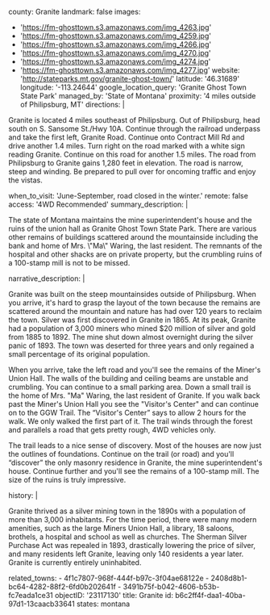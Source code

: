county: Granite
landmark: false
images:
  - 'https://fm-ghosttown.s3.amazonaws.com/img_4263.jpg'
  - 'https://fm-ghosttown.s3.amazonaws.com/img_4259.jpg'
  - 'https://fm-ghosttown.s3.amazonaws.com/img_4266.jpg'
  - 'https://fm-ghosttown.s3.amazonaws.com/img_4270.jpg'
  - 'https://fm-ghosttown.s3.amazonaws.com/img_4274.jpg'
  - 'https://fm-ghosttown.s3.amazonaws.com/img_4277.jpg'
website: 'http://stateparks.mt.gov/granite-ghost-town/'
latitude: '46.31689'
longitude: '-113.24644'
google_location_query: 'Granite Ghost Town State Park'
managed_by: 'State of Montana'
proximity: '4 miles outside of Philipsburg, MT'
directions: |
  <p>Granite is located 4 miles southeast of Philipsburg. Out of Philipsburg, head south on S. Sansome St./Hwy 10A. Continue through the railroad underpass and take the first left, Granite Road. Continue onto Contract Mill Rd and drive another 1.4 miles. Turn right on the road marked with a white sign reading Granite. Continue on this road for another 1.5 miles. The road from Philipsburg to Granite gains 1,280 feet in elevation. The road is narrow, steep and winding. Be prepared to pull over for oncoming traffic and enjoy the vistas.
  </p>
when_to_visit: 'June-September, road closed in the winter.'
remote: false
access: '4WD Recommended'
summary_description: |
  <p>The state of Montana maintains the mine superintendent's house and the ruins of the union hall as Granite Ghost Town State Park. There are various other remains of buildings scattered around the mountainside including the bank and home of Mrs. \"Ma\" Waring, the last resident. The remnants of the hospital and other shacks are on private property, but the crumbling ruins of a 100-stamp mill is not to be missed.
  </p>
narrative_description: |
  <p>Granite was built on the steep mountainsides outside of Philipsburg. When you arrive, it's hard to grasp the layout of the town because the remains are scattered around the mountain and nature has had over 120 years to reclaim the town. Silver was first discovered in Granite in 1865. At its peak, Granite had a population of 3,000 miners who mined $20 million of silver and gold from 1885 to 1892. The mine shut down almost overnight during the silver panic of 1893. The town was deserted for three years and only regained a small percentage of its original population.
  </p>
  <p>When you arrive, take the left road and you'll see the remains of the Miner's Union Hall. The walls of the building and ceiling beams are unstable and crumbling. You can continue to a small parking area. Down a small trail is the home of Mrs. "Ma" Waring, the last resident of Granite. If you walk back past the Miner's Union Hall you see the "Visitor's Center" and can continue on to the GGW Trail. The “Visitor's Center” says to allow 2 hours for the walk. We only walked the first part of it. The trail winds through the forest and parallels a road that gets pretty rough, 4WD vehicles only.
  </p>
  <p>The trail leads to a nice sense of discovery. Most of the houses are now just the outlines of foundations. Continue on the trail (or road) and you'll “discover” the only masonry residence in Granite, the mine superintendent's house. Continue further and you'll see the remains of a 100-stamp mill. The size of the ruins is truly impressive.
  </p>
history: |
  <p>Granite thrived as a silver mining town in the 1890s with a population of more than 3,000 inhabitants. For the time period, there were many modern amenities, such as the large Miners Union Hall, a library, 18 saloons, brothels, a hospital and school as well as churches. The Sherman Silver Purchase Act was repealed in 1893, drastically lowering the price of silver, and many residents left Granite, leaving only 140 residents a year later. Granite is currently entirely uninhabited.
  </p>
related_towns:
  - 4f1c7807-968f-444f-b97c-3f04ae68122e
  - 2408d8b1-bc64-4282-88f2-6fd0b202641f
  - 3491b75f-b042-4606-b53b-fc7eada1ce31
objectID: '23117130'
title: Granite
id: b6c2ff4f-daa1-40ba-97d1-13caacb33641
states: montana
